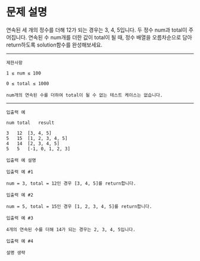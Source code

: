 # 문제 설명

연속된 세 개의 정수를 더해 12가 되는 경우는 3, 4, 5입니다. 두 정수 num과 total이 주어집니다. 연속된 수 num개를 더한 값이 total이 될 때, 정수 배열을 오름차순으로 담아 return하도록 solution함수를 완성해보세요.

---

```
제한사항

1 ≤ num ≤ 100

0 ≤ total ≤ 1000

num개의 연속된 수를 더하여 total이 될 수 없는 테스트 케이스는 없습니다.
```

---

```
입출력 예

num	total	result

3	12	[3, 4, 5]
5	15	[1, 2, 3, 4, 5]
4	14	[2, 3, 4, 5]
5	5	[-1, 0, 1, 2, 3]

입출력 예 설명

입출력 예 #1

num = 3, total = 12인 경우 [3, 4, 5]를 return합니다.

입출력 예 #2

num = 5, total = 15인 경우 [1, 2, 3, 4, 5]를 return합니다.

입출력 예 #3

4개의 연속된 수를 더해 14가 되는 경우는 2, 3, 4, 5입니다.

입출력 예 #4

설명 생략
```
